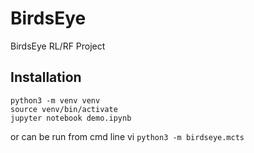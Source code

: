 # BirdsEye
BirdsEye RL/RF Project


## Installation

```
python3 -m venv venv
source venv/bin/activate
jupyter notebook demo.ipynb
```
or can be run from cmd line vi `python3 -m birdseye.mcts`
